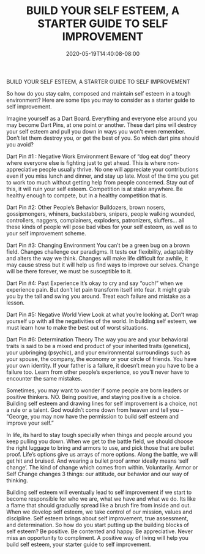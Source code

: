 ﻿---
title: "BUILD YOUR SELF ESTEEM, A STARTER GUIDE TO SELF IMPROVEMENT"
date: 2020-05-19T14:40:08-08:00
description: "40-ARTICLES Tips for Web Success"
featured_image: "/images/40-ARTICLES.jpg"
tags: ["40 ARTICLES"]
---

BUILD YOUR SELF ESTEEM, A STARTER GUIDE TO SELF IMPROVEMENT

So how do you stay calm, composed and maintain self esteem in a tough environment? Here are some tips you may to consider as a starter guide to self improvement.

Imagine yourself as a Dart Board. Everything and everyone else around you may become Dart Pins, at one point or another. These dart pins will destroy your self esteem and pull you down in ways you won’t even remember. Don’t let them destroy you, or get the best of you.  So which dart pins should you avoid?

Dart Pin #1 : Negative Work Environment
Beware of “dog eat dog” theory where everyone else is fighting just to get ahead. This is where non-appreciative people usually thrive. No one will appreciate your contributions even if you miss lunch and dinner, and stay up late. Most of the time you get to work too much without getting help from people concerned.  Stay out of this, it will ruin your self esteem. Competition is at stake anywhere. Be healthy enough to compete, but in a healthy competition that is. 

Dart Pin #2: Other People’s Behavior
Bulldozers, brown nosers, gossipmongers, whiners, backstabbers, snipers, people walking wounded, controllers, naggers, complainers, exploders, patronizers, sluffers… all these kinds of people will pose bad vibes for your self esteem, as well as to your self improvement scheme. 

Dart Pin #3: Changing Environment
You can’t be a green bug on a brown field. Changes challenge our paradigms. It tests our flexibility, adaptability and alters the way we think. Changes will make life difficult for awhile, it may cause stress but it will help us find ways to improve our selves. Change will be there forever, we must be susceptible to it. 

Dart Pin #4: Past Experience
It’s okay to cry and say “ouch!” when we experience pain. But don’t let pain transform itself into fear. It might grab you by the tail and swing you around. Treat each failure and mistake as a lesson. 

Dart Pin #5: Negative World View
Look at what you’re looking at. Don’t wrap yourself up with all the negativities of the world. In building self esteem, we must learn how to make the best out of worst situations.

Dart Pin #6: Determination Theory
The way you are and your behavioral traits is said to be a mixed end product of your inherited traits (genetics), your upbringing (psychic), and your environmental surroundings such as your spouse, the company, the economy or your circle of friends. You have your own identity. If your father is a failure, it doesn’t mean you have to be a failure too. Learn from other people’s experience, so you’ll never have to encounter the same mistakes. 

Sometimes, you may want to wonder if some people are born leaders or positive thinkers. NO. Being positive, and staying positive is a choice. Building self esteem and drawing lines for self improvement is a choice, not a rule or a talent. God wouldn’t come down from heaven and tell you – “George, you may now have the permission to build self esteem and improve your self.”   

In life, its hard to stay tough specially when things and people around you keep pulling you down. When we get to the battle field, we should choose the right luggage to bring and armors to use, and pick those that are bullet proof. Life’s options give us arrays of more options. Along the battle, we will get hit and bruised. And wearing a bullet proof armor ideally means ‘self change’. The kind of change which comes from within. Voluntarily. Armor or Self Change  changes 3 things: our attitude, our behavior and our way of thinking.

Building self esteem will eventually lead to self improvement if we start to become responsible for who we are, what we have and what we do. Its like a flame that should gradually spread like a brush fire from inside and out. When we develop self esteem, we take control of our mission, values and discipline.  Self esteem brings about self improvement, true assessment, and determination. So how do you start putting up the building blocks of self esteem? Be positive. Be contented and happy. Be appreciative. Never miss an opportunity to compliment. A positive way of living will help you build self esteem, your starter guide to self improvement.



